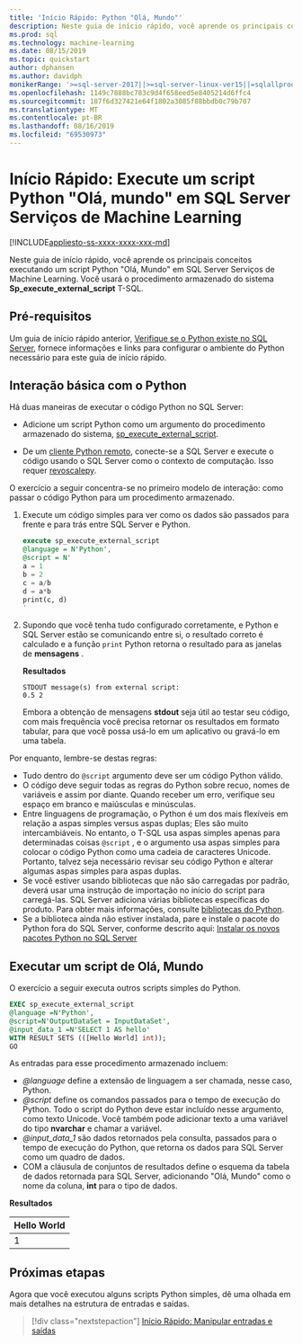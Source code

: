 ```yaml
---
title: 'Início Rápido: Python "Olá, Mundo"'
description: Neste guia de início rápido, você aprende os principais conceitos executando um script Python "Olá, Mundo" em SQL Server Serviços de Machine Learning. Você usará o procedimento armazenado do sistema sp_execute_external_script T-SQL.
ms.prod: sql
ms.technology: machine-learning
ms.date: 08/15/2019
ms.topic: quickstart
author: dphansen
ms.author: davidph
monikerRange: '>=sql-server-2017||>=sql-server-linux-ver15||=sqlallproducts-allversions'
ms.openlocfilehash: 1149c7888bc783c9d4f658eed5e8405214d6ffc4
ms.sourcegitcommit: 187f6d327421e64f1802a3085f88bbdb0c79b707
ms.translationtype: MT
ms.contentlocale: pt-BR
ms.lasthandoff: 08/16/2019
ms.locfileid: "69530973"
---
```

# <a name="quickstart-run-a-hello-world-python-script-on-sql-server-machine-learning-services"></a>Início Rápido: Execute um script Python "Olá, mundo" em SQL Server Serviços de Machine Learning
[!INCLUDE[appliesto-ss-xxxx-xxxx-xxx-md](../../includes/appliesto-ss-xxxx-xxxx-xxx-md.md)]

Neste guia de início rápido, você aprende os principais conceitos executando um script Python "Olá, Mundo" em SQL Server Serviços de Machine Learning. Você usará o procedimento armazenado do sistema **Sp_execute_external_script** T-SQL.

## <a name="prerequisites"></a>Pré-requisitos

Um guia de início rápido anterior, [Verifique se o Python existe no SQL Server](quickstart-python-verify.md), fornece informações e links para configurar o ambiente do Python necessário para este guia de início rápido.

## <a name="basic-python-interaction"></a>Interação básica com o Python

Há duas maneiras de executar o código Python no SQL Server:

+ Adicione um script Python como um argumento do procedimento armazenado do sistema, [sp_execute_external_script](../../relational-databases/system-stored-procedures/sp-execute-external-script-transact-sql.md).

+ De um [cliente Python remoto](../python/setup-python-client-tools-sql.md), conecte-se a SQL Server e execute o código usando o SQL Server como o contexto de computação. Isso requer [revoscalepy](../python/ref-py-revoscalepy.md).

O exercício a seguir concentra-se no primeiro modelo de interação: como passar o código Python para um procedimento armazenado.

1. Execute um código simples para ver como os dados são passados para frente e para trás entre SQL Server e Python.

    ```sql
    execute sp_execute_external_script 
    @language = N'Python', 
    @script = N'
    a = 1
    b = 2
    c = a/b
    d = a*b
    print(c, d)
    '
    ```

2. Supondo que você tenha tudo configurado corretamente, e Python e SQL Server estão se comunicando entre si, o resultado correto é calculado e a função `print` Python retorna o resultado para as janelas de **mensagens** .

    **Resultados**

    ```text
    STDOUT message(s) from external script: 
    0.5 2
    ```

    Embora a obtenção de mensagens **stdout** seja útil ao testar seu código, com mais frequência você precisa retornar os resultados em formato tabular, para que você possa usá-lo em um aplicativo ou gravá-lo em uma tabela.

Por enquanto, lembre-se destas regras:

+ Tudo dentro do `@script` argumento deve ser um código Python válido. 
+ O código deve seguir todas as regras do Python sobre recuo, nomes de variáveis e assim por diante. Quando receber um erro, verifique seu espaço em branco e maiúsculas e minúsculas.
+ Entre linguagens de programação, o Python é um dos mais flexíveis em relação a aspas simples versus aspas duplas; Eles são muito intercambiáveis. No entanto, o T-SQL usa aspas simples apenas para determinadas coisas `@script` , e o argumento usa aspas simples para colocar o código Python como uma cadeia de caracteres Unicode. Portanto, talvez seja necessário revisar seu código Python e alterar algumas aspas simples para aspas duplas.
+ Se você estiver usando bibliotecas que não são carregadas por padrão, deverá usar uma instrução de importação no início do script para carregá-las. SQL Server adiciona várias bibliotecas específicas do produto. Para obter mais informações, consulte [bibliotecas do Python](../python/python-libraries-and-data-types.md).
+ Se a biblioteca ainda não estiver instalada, pare e instale o pacote do Python fora do SQL Server, conforme descrito aqui: [Instalar os novos pacotes Python no SQL Server](../python/install-additional-python-packages-on-sql-server.md)

## <a name="run-a-hello-world-script"></a>Executar um script de Olá, Mundo

O exercício a seguir executa outros scripts simples do Python.

```sql
EXEC sp_execute_external_script
@language =N'Python',
@script=N'OutputDataSet = InputDataSet',
@input_data_1 =N'SELECT 1 AS hello'
WITH RESULT SETS (([Hello World] int));
GO
```

As entradas para esse procedimento armazenado incluem:

+ *@language* define a extensão de linguagem a ser chamada, nesse caso, Python.
+ *@script* define os comandos passados para o tempo de execução do Python. Todo o script do Python deve estar incluído nesse argumento, como texto Unicode. Você também pode adicionar texto a uma variável do tipo **nvarchar** e chamar a variável.
+ *@input_data_1* são dados retornados pela consulta, passados para o tempo de execução do Python, que retorna os dados para SQL Server como um quadro de dados.
+ COM a cláusula de conjuntos de resultados define o esquema da tabela de dados retornada para SQL Server, adicionando "Olá, Mundo" como o nome da coluna, **int** para o tipo de dados.

**Resultados**

| Hello World |
|-------------|
| 1 |

## <a name="next-steps"></a>Próximas etapas

Agora que você executou alguns scripts Python simples, dê uma olhada em mais detalhes na estrutura de entradas e saídas.

> [!div class="nextstepaction"]
> [Início Rápido: Manipular entradas e saídas](quickstart-python-inputs-and-outputs.md)

